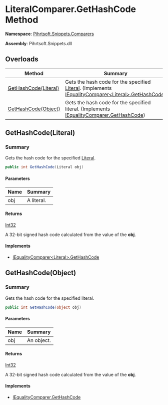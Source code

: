 # LiteralComparer\.GetHashCode Method

**Namespace**: [Pihrtsoft.Snippets.Comparers](../../README.md)

**Assembly**: Pihrtsoft\.Snippets\.dll

## Overloads

| Method | Summary |
| ------ | ------- |
| [GetHashCode(Literal)](#Pihrtsoft_Snippets_Comparers_LiteralComparer_GetHashCode_Pihrtsoft_Snippets_Literal_) | Gets the hash code for the specified [Literal](../../../Literal/README.md)\. \(Implements [IEqualityComparer\<Literal>.GetHashCode](https://docs.microsoft.com/en-us/dotnet/api/system.collections.generic.iequalitycomparer-1.gethashcode)\) |
| [GetHashCode(Object)](#Pihrtsoft_Snippets_Comparers_LiteralComparer_GetHashCode_System_Object_) | Gets the hash code for the specified literal\. \(Implements [IEqualityComparer.GetHashCode](https://docs.microsoft.com/en-us/dotnet/api/system.collections.iequalitycomparer.gethashcode)\) |

## GetHashCode\(Literal\)<a name="Pihrtsoft_Snippets_Comparers_LiteralComparer_GetHashCode_Pihrtsoft_Snippets_Literal_"></a>

### Summary

Gets the hash code for the specified [Literal](../../../Literal/README.md)\.

```csharp
public int GetHashCode(Literal obj)
```

#### Parameters

| Name | Summary |
| ---- | ------- |
| obj | A literal\. |

#### Returns

[Int32](https://docs.microsoft.com/en-us/dotnet/api/system.int32)

A 32\-bit signed hash code calculated from the value of the **obj**\.

#### Implements

* [IEqualityComparer\<Literal>.GetHashCode](https://docs.microsoft.com/en-us/dotnet/api/system.collections.generic.iequalitycomparer-1.gethashcode)

## GetHashCode\(Object\)<a name="Pihrtsoft_Snippets_Comparers_LiteralComparer_GetHashCode_System_Object_"></a>

### Summary

Gets the hash code for the specified literal\.

```csharp
public int GetHashCode(object obj)
```

#### Parameters

| Name | Summary |
| ---- | ------- |
| obj | An object\. |

#### Returns

[Int32](https://docs.microsoft.com/en-us/dotnet/api/system.int32)

A 32\-bit signed hash code calculated from the value of the **obj**\.

#### Implements

* [IEqualityComparer.GetHashCode](https://docs.microsoft.com/en-us/dotnet/api/system.collections.iequalitycomparer.gethashcode)
